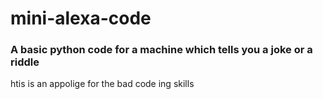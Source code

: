 # mini-alexa-code
### A basic python code for a machine which tells you a joke or a riddle 
htis is an appolige for the bad code ing skills 
